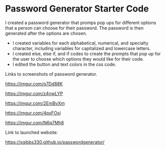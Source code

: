 # Password Generator Starter Code

I created a password generator that promps pop ups for different options that a person can choose for their password. The password is then generated after the options are chosen.

- I created variables for each alphabetical, numerical, and specialty character, including variables for capitalized and lowercase letters.
- I created else, else if, and if codes to create the prompts that pop up for the user to choose which options they would like for their code.
- I edited the button and text colors in the css code.

Links to screenshots of password generator.

https://imgur.com/o7Dd88K

https://imgur.com/z4nwLYP

https://imgur.com/2EmBvXm

https://imgur.com/4pxFOxj

https://imgur.com/N6q7Mh8

Link to launched website:

https://sgibbs330.github.io/passwordgenerator/





